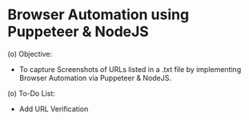 # Browser Automation using Puppeteer & NodeJS

(o) Objective:
- To capture Screenshots of URLs listed in a .txt file by implementing Browser Automation via Puppeteer & NodeJS.

(o) To-Do List:
- Add URL Verification

